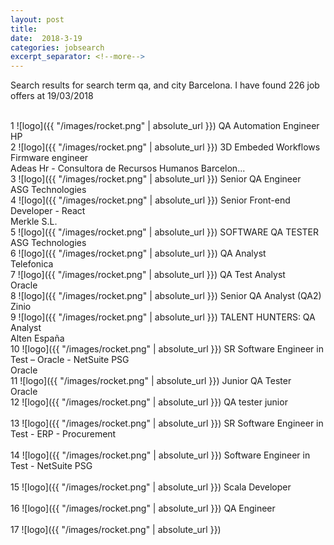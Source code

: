 ```yaml
---
layout: post
title:  
date:  2018-3-19 
categories: jobsearch 
excerpt_separator: <!--more-->
---
```

 Search results for search term qa, and city Barcelona. I have found  226 job offers at 19/03/2018
<!--more-->
<br>
1
![logo]({{ "/images/rocket.png" | absolute_url }})
QA Automation Engineer
<br>
HP
<br>
2
![logo]({{ "/images/rocket.png" | absolute_url }})
3D Embeded Workflows Firmware engineer
<br>
Adeas Hr - Consultora de Recursos Humanos Barcelon...
<br>
3
![logo]({{ "/images/rocket.png" | absolute_url }})
Senior QA Engineer
<br>
ASG Technologies
<br>
4
![logo]({{ "/images/rocket.png" | absolute_url }})
Senior Front-end Developer - React
<br>
Merkle S.L.
<br>
5
![logo]({{ "/images/rocket.png" | absolute_url }})
SOFTWARE QA TESTER
<br>
ASG Technologies
<br>
6
![logo]({{ "/images/rocket.png" | absolute_url }})
QA Analyst
<br>
Telefonica
<br>
7
![logo]({{ "/images/rocket.png" | absolute_url }})
QA Test Analyst
<br>
Oracle
<br>
8
![logo]({{ "/images/rocket.png" | absolute_url }})
Senior QA Analyst (QA2)
<br>
Zinio
<br>
9
![logo]({{ "/images/rocket.png" | absolute_url }})
TALENT HUNTERS: QA Analyst
<br>
Alten España
<br>
10
![logo]({{ "/images/rocket.png" | absolute_url }})
SR Software Engineer in Test – Oracle - NetSuite PSG
<br>
Oracle
<br>
11
![logo]({{ "/images/rocket.png" | absolute_url }})
Junior QA Tester
<br>
Oracle
<br>
12
![logo]({{ "/images/rocket.png" | absolute_url }})
QA tester junior
<br>

<br>
13
![logo]({{ "/images/rocket.png" | absolute_url }})
SR Software Engineer in Test - ERP - Procurement
<br>

<br>
14
![logo]({{ "/images/rocket.png" | absolute_url }})
Software Engineer in Test - NetSuite PSG
<br>

<br>
15
![logo]({{ "/images/rocket.png" | absolute_url }})
Scala Developer
<br>

<br>
16
![logo]({{ "/images/rocket.png" | absolute_url }})
QA Engineer
<br>

<br>
17
![logo]({{ "/images/rocket.png" | absolute_url }})

<br>

